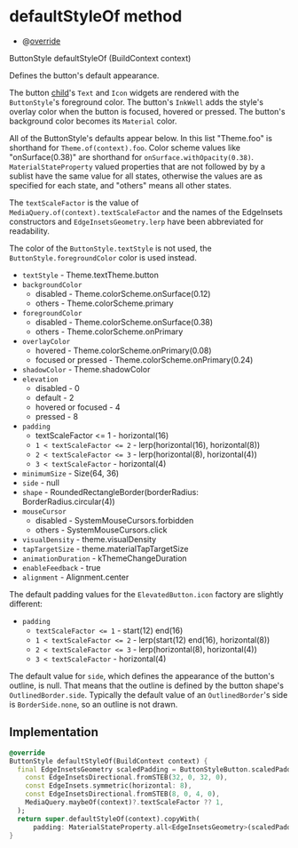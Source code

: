 


# defaultStyleOf method







- @[override](https://api.flutter.dev/flutter/dart-core/override-constant.html)

ButtonStyle defaultStyleOf
(BuildContext context)





<p>Defines the button's default appearance.</p>
<p>The button <a href="../../components_modes_toolbar/ModeIconButton/child.md">child</a>'s <code>Text</code> and <code>Icon</code> widgets are rendered with
the <code>ButtonStyle</code>'s foreground color. The button's <code>InkWell</code> adds
the style's overlay color when the button is focused, hovered
or pressed. The button's background color becomes its <code>Material</code>
color.</p>
<p>All of the ButtonStyle's defaults appear below. In this list
"Theme.foo" is shorthand for <code>Theme.of(context).foo</code>. Color
scheme values like "onSurface(0.38)" are shorthand for
<code>onSurface.withOpacity(0.38)</code>. <code>MaterialStateProperty</code> valued
properties that are not followed by by a sublist have the same
value for all states, otherwise the values are as specified for
each state, and "others" means all other states.</p>
<p>The <code>textScaleFactor</code> is the value of
<code>MediaQuery.of(context).textScaleFactor</code> and the names of the
EdgeInsets constructors and <code>EdgeInsetsGeometry.lerp</code> have been
abbreviated for readability.</p>
<p>The color of the <code>ButtonStyle.textStyle</code> is not used, the
<code>ButtonStyle.foregroundColor</code> color is used instead.</p>
<ul>
<li><code>textStyle</code> - Theme.textTheme.button</li>
<li><code>backgroundColor</code>
<ul>
<li>disabled - Theme.colorScheme.onSurface(0.12)</li>
<li>others - Theme.colorScheme.primary</li>
</ul>
</li>
<li><code>foregroundColor</code>
<ul>
<li>disabled - Theme.colorScheme.onSurface(0.38)</li>
<li>others - Theme.colorScheme.onPrimary</li>
</ul>
</li>
<li><code>overlayColor</code>
<ul>
<li>hovered - Theme.colorScheme.onPrimary(0.08)</li>
<li>focused or pressed - Theme.colorScheme.onPrimary(0.24)</li>
</ul>
</li>
<li><code>shadowColor</code> - Theme.shadowColor</li>
<li><code>elevation</code>
<ul>
<li>disabled - 0</li>
<li>default - 2</li>
<li>hovered or focused - 4</li>
<li>pressed - 8</li>
</ul>
</li>
<li><code>padding</code>
<ul>
<li>textScaleFactor &lt;= 1 - horizontal(16)</li>
<li><code>1 &lt; textScaleFactor &lt;= 2</code> - lerp(horizontal(16), horizontal(8))</li>
<li><code>2 &lt; textScaleFactor &lt;= 3</code> - lerp(horizontal(8), horizontal(4))</li>
<li><code>3 &lt; textScaleFactor</code> - horizontal(4)</li>
</ul>
</li>
<li><code>minimumSize</code> - Size(64, 36)</li>
<li><code>side</code> - null</li>
<li><code>shape</code> - RoundedRectangleBorder(borderRadius: BorderRadius.circular(4))</li>
<li><code>mouseCursor</code>
<ul>
<li>disabled - SystemMouseCursors.forbidden</li>
<li>others - SystemMouseCursors.click</li>
</ul>
</li>
<li><code>visualDensity</code> - theme.visualDensity</li>
<li><code>tapTargetSize</code> - theme.materialTapTargetSize</li>
<li><code>animationDuration</code> - kThemeChangeDuration</li>
<li><code>enableFeedback</code> - true</li>
<li><code>alignment</code> - Alignment.center</li>
</ul>
<p>The default padding values for the <code>ElevatedButton.icon</code> factory are slightly different:</p>
<ul>
<li><code>padding</code>
<ul>
<li><code>textScaleFactor &lt;= 1</code> - start(12) end(16)</li>
<li><code>1 &lt; textScaleFactor &lt;= 2</code> - lerp(start(12) end(16), horizontal(8))</li>
<li><code>2 &lt; textScaleFactor &lt;= 3</code> - lerp(horizontal(8), horizontal(4))</li>
<li><code>3 &lt; textScaleFactor</code> - horizontal(4)</li>
</ul>
</li>
</ul>
<p>The default value for <code>side</code>, which defines the appearance of the button's
outline, is null. That means that the outline is defined by the button
shape's <code>OutlinedBorder.side</code>. Typically the default value of an
<code>OutlinedBorder</code>'s side is <code>BorderSide.none</code>, so an outline is not drawn.</p>



## Implementation

```dart
@override
ButtonStyle defaultStyleOf(BuildContext context) {
  final EdgeInsetsGeometry scaledPadding = ButtonStyleButton.scaledPadding(
    const EdgeInsetsDirectional.fromSTEB(32, 0, 32, 0),
    const EdgeInsets.symmetric(horizontal: 8),
    const EdgeInsetsDirectional.fromSTEB(8, 0, 4, 0),
    MediaQuery.maybeOf(context)?.textScaleFactor ?? 1,
  );
  return super.defaultStyleOf(context).copyWith(
      padding: MaterialStateProperty.all<EdgeInsetsGeometry>(scaledPadding));
}
```








